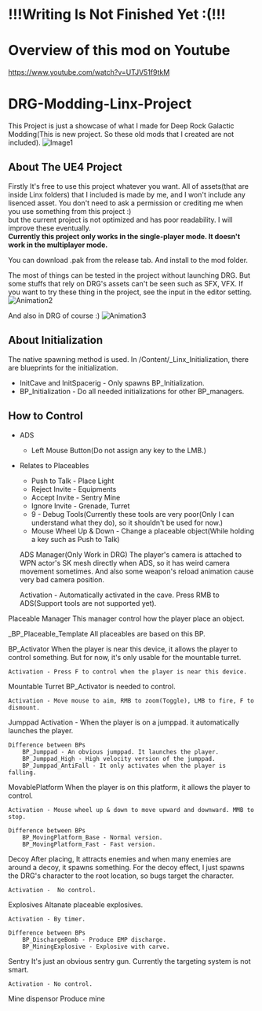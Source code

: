 # !!!Writing Is Not Finished Yet :(!!!
# Overview of this mod on Youtube
https://www.youtube.com/watch?v=UTJV51f9tkM

# DRG-Modding-Linx-Project
This Project is just a showcase of what I made for Deep Rock Galactic Modding(This is new project. So these old mods that I created are not included). 
![Image1](https://user-images.githubusercontent.com/14234445/144624818-277b7bb6-5c99-45e3-b1cc-428b174679c4.png)

## About The UE4 Project
Firstly It's free to use this project whatever you want. All of assets(that are inside Linx folders) that I included is made by me, and I won't include any lisenced asset. You don't need to ask a permission or crediting me when you use something from this project :)  
but the current project is not optimized and has poor readability. I will improve these eventually.  
**Currently this project only works in the single-player mode. It doesn't work in the multiplayer mode.**  

You can download .pak from the release tab. And install to the mod folder.

The most of things can be tested in the project without launching DRG. But some stuffs that rely on DRG's assets can't be seen such as SFX, VFX. If you want to try these thing in the project, see the input in the editor setting.
![Animation2](https://user-images.githubusercontent.com/14234445/144623014-a6b03f50-1d22-45f2-8244-8cdef5ee5fff.gif)

And also in DRG of course :)
![Animation3](https://user-images.githubusercontent.com/14234445/144631303-8eeefe9c-a274-4d60-8277-6796b87a30ed.gif)


## About Initialization
The native spawning method is used. In /Content/_Linx_Initialization, there are blueprints for the initialization.  
  
- InitCave and InitSpacerig - Only spawns BP_Initialization.
- BP_Initialization - Do all needed initializations for other BP_managers.
	
## How to Control
- ADS   
	- Left Mouse Button(Do not assign any key to the LMB.)  
  
- Relates to Placeables  

	- Push to Talk - Place Light  
	- Reject Invite - Equipments  
	- Accept Invite - Sentry Mine  
	- Ignore Invite - Grenade, Turret  
	- 9 - Debug Tools(Currently these tools are very poor(Only I can understand what they do), so it shouldn't be used for now.)  
	- Mouse Wheel Up & Down - Change a placeable object(While holding a key such as Push to Talk)  
  
  ADS Manager(Only Work in DRG)
	The player's camera is attached to WPN actor's SK mesh directly when ADS, so it has weird camera movement sometimes. And also some weapon's reload animation cause very bad camera position.

	Activation - Automatically activated in the cave. Press RMB to ADS(Support tools are not supported yet). 

Placeable Manager
	This manager control how the player place an object.

_BP_Placeable_Template
	All placeables are based on this BP.

BP_Activator
	When the player is near this device, it allows the player to control something. But for now, it's only usable for the mountable turret.

	Activation - Press F to control when the player is near this device.

Mountable Turret
	BP_Activator is needed to control.

	Activation - Move mouse to aim, RMB to zoom(Toggle), LMB to fire, F to dismount.	

Jumppad
	Activation - When the player is on a jumppad. it automatically launches the player.

	Difference between BPs
		BP_Jumppad - An obvious jumppad. It launches the player.
		BP_Jumppad_High - High velocity version of the jumppad.
		BP_Jumppad_AntiFall - It only activates when the player is falling.

MovablePlatform
	When the player is on this platform, it allows the player to control. 

	Activation - Mouse wheel up & down to move upward and downward. MMB to stop.

	Difference between BPs
		BP_MovingPlatform_Base - Normal version.
		BP_MovingPlatform_Fast - Fast version.
Decoy
	After placing, It attracts enemies and when many enemies are around a decoy, it spawns something. For the decoy effect, I just spawns the DRG's character to the root location, so bugs target the character.

	Activation -  No control.

Explosives
	Altanate placeable explosives.

	Activation - By timer.

	Difference between BPs
		BP_DischargeBomb - Produce EMP discharge.
		BP_MiningExplosive - Explosive with carve.

Sentry
	It's just an obvious sentry gun. Currently the targeting system is not smart.

	Activation - No control.

Mine dispensor
	Produce mine 
